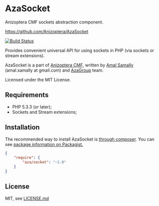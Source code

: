 AzaSocket
=========

Anizoptera CMF sockets abstraction component.

https://github.com/Anizoptera/AzaSocket

[![Build Status](https://secure.travis-ci.org/Anizoptera/AzaSocket.png?branch=master)](http://travis-ci.org/Anizoptera/AzaSocket)

Provides convenient universal API for using sockets in PHP (via sockets or stream extensions).

AzaSocket is a part of [Anizoptera CMF](https://github.com/Anizoptera), written by [Amal Samally](http://azagroup.ru/#amal) (amal.samally at gmail.com) and [AzaGroup](http://azagroup.ru/) team.

Licensed under the MIT License.


Requirements
------------

* PHP 5.3.3 (or later);
* Sockets and Stream extensions;


Installation
------------

The recommended way to install AzaSocket is [through composer](http://getcomposer.org).
You can see [package information on Packagist.](https://packagist.org/packages/aza/socket)

```JSON
{
	"require": {
		"aza/socket": "~1.0"
	}
}
```


License
-------

MIT, see [LICENSE.md](LICENSE.md)
